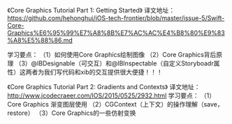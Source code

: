 
《Core Graphics Tutorial Part 1: Getting Started》
译文地址：https://github.com/hehonghui/iOS-tech-frontier/blob/master/issue-5/Swift-Core-Graphics%E6%95%99%E7%A8%8B%E7%AC%AC%E4%B8%80%E9%83%A8%E5%88%86.md

学习要点：
（1）如何使用Core Graphics绘制图像
（2）Core Graphics背后原理
（3）@IBDesignable（可交互）和@IBInspectable（自定义Storyboadr属性）这两者为我们写代码和xib的交互提供很大便捷！！！


《Core Graphics Tutorial Part 2: Gradients and Contexts》
译文地址：http://www.jcodecraeer.com/IOS/2015/0525/2932.html
学习要点：
（1）Core Graphics 渐变图层使用
（2）CGContext（上下文）的操作理解（save，restore）
（3）Core Graphics的一些仿射变换

